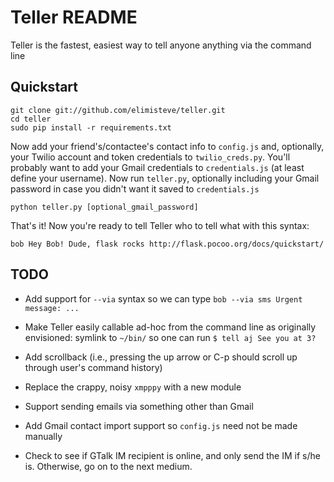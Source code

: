 # Teller README

Teller is the fastest, easiest way to tell anyone anything via the
command line

## Quickstart

    git clone git://github.com/elimisteve/teller.git
    cd teller
    sudo pip install -r requirements.txt

Now add your friend's/contactee's contact info to `config.js` and, optionally, your Twilio account and token credentials to `twilio_creds.py`. You'll probably want to add your Gmail credentials to `credentials.js` (at least define your username). Now run `teller.py`, optionally including your Gmail password in case you didn't want it saved to `credentials.js`

    python teller.py [optional_gmail_password]

That's it! Now you're ready to tell Teller who to tell what with this
syntax:

    bob Hey Bob! Dude, flask rocks http://flask.pocoo.org/docs/quickstart/


## TODO

* Add support for `--via` syntax so we can type `bob --via sms Urgent
  message: ...`

* Make Teller easily callable ad-hoc from the command line as originally envisioned: symlink to `~/bin/` so one can run `$ tell aj See you at 3?`

* Add scrollback (i.e., pressing the up arrow or C-p should scroll up
  through user's command history)

* Replace the crappy, noisy `xmpppy` with a new module

* Support sending emails via something other than Gmail 

* Add Gmail contact import support so `config.js` need not be made
  manually

* Check to see if GTalk IM recipient is online, and only send the IM
  if s/he is.  Otherwise, go on to the next medium.
